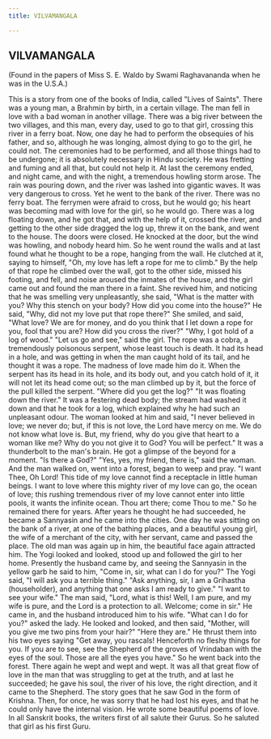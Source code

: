 ```yaml
---
title: VILVAMANGALA

---
```





  

## VILVAMANGALA

(Found in the papers of Miss S. E. Waldo by Swami Raghavananda when he
was in the U.S.A.)

This is a story from one of the books of India, called "Lives of
Saints". There was a young man, a Brahmin by birth, in a certain
village. The man fell in love with a bad woman in another village. There
was a big river between the two villages, and this man, every day, used
to go to that girl, crossing this river in a ferry boat. Now, one day he
had to perform the obsequies of his father, and so, although he was
longing, almost dying to go to the girl, he could not. The ceremonies
had to be performed, and all those things had to be undergone; it is
absolutely necessary in Hindu society. He was fretting and fuming and
all that, but could not help it. At last the ceremony ended, and night
came, and with the night, a tremendous howling storm arose. The rain was
pouring down, and the river was lashed into gigantic waves. It was very
dangerous to cross. Yet he went to the bank of the river. There was no
ferry boat. The ferrymen were afraid to cross, but he would go; his
heart was becoming mad with love for the girl, so he would go. There was
a log floating down, and he got that, and with the help of it, crossed
the river, and getting to the other side dragged the log up, threw it on
the bank, and went to the house. The doors were closed. He knocked at
the door, but the wind was howling, and nobody heard him. So he went
round the walls and at last found what he thought to be a rope, hanging
from the wall. He clutched at it, saying to himself, "Oh, my love has
left a rope for me to climb." By the help of that rope he climbed over
the wall, got to the other side, missed his footing, and fell, and noise
aroused the inmates of the house, and the girl came out and found the
man there in a faint. She revived him, and noticing that he was smelling
very unpleasantly, she said, "What is the matter with you? Why this
stench on your body? How did you come into the house?" He said, "Why,
did not my love put that rope there?" She smiled, and said, "What love?
We are for money, and do you think that I let down a rope for you, fool
that you are? How did you cross the river?" "Why, I got hold of a log of
wood." "Let us go and see," said the girl. The rope was a cobra, a
tremendously poisonous serpent, whose least touch is death. It had its
head in a hole, and was getting in when the man caught hold of its tail,
and he thought it was a rope. The madness of love made him do it. When
the serpent has its head in its hole, and its body out, and you catch
hold of it, it will not let its head come out; so the man climbed up by
it, but the force of the pull killed the serpent. "Where did you get the
log?" "It was floating down the river." It was a festering dead body;
the stream had washed it down and that he took for a log, which
explained why he had such an unpleasant odour. The woman looked at him
and said, "I never believed in love; we never do; but, if this is not
love, the Lord have mercy on me. We do not know what love is. But, my
friend, why do you give that heart to a woman like me? Why do you not
give it to God? You will be perfect." It was a thunderbolt to the man's
brain. He got a glimpse of the beyond for a moment. "Is there a God?"
"Yes, yes, my friend, there is," said the woman. And the man walked on,
went into a forest, began to weep and pray. "I want Thee, Oh Lord! This
tide of my love cannot find a receptacle in little human beings. I want
to love where this mighty river of my love can go, the ocean of love;
this rushing tremendous river of my love cannot enter into little pools,
it wants the infinite ocean. Thou art there; come Thou to me." So he
remained there for years. After years he thought he had succeeded, he
became a Sannyasin and he came into the cities. One day he was sitting
on the bank of a river, at one of the bathing places, and a beautiful
young girl, the wife of a merchant of the city, with her servant, came
and passed the place. The old man was again up in him, the beautiful
face again attracted him. The Yogi looked and looked, stood up and
followed the girl to her home. Presently the husband came by, and seeing
the Sannyasin in the yellow garb he said to him, "Come in, sir, what can
I do for you?" The Yogi said, "I will ask you a terrible thing." "Ask
anything, sir, I am a Grihastha (householder), and anything that one
asks I am ready to give." "I want to see your wife." The man said,
"Lord, what is this! Well, I am pure, and my wife is pure, and the Lord
is a protection to all. Welcome; come in sir." He came in, and the
husband introduced him to his wife. "What can I do for you?" asked the
lady. He looked and looked, and then said, "Mother, will you give me two
pins from your hair?" "Here they are." He thrust them into his two eyes
saying "Get away, you rascals! Henceforth no fleshy things for you. If
you are to see, see the Shepherd of the groves of Vrindaban with the
eyes of the soul. Those are all the eyes you have." So he went back into
the forest. There again he wept and wept and wept. It was all that great
flow of love in the man that was struggling to get at the truth, and at
last he succeeded; he gave his soul, the river of his love, the right
direction, and it came to the Shepherd. The story goes that he saw God
in the form of Krishna. Then, for once, he was sorry that he had lost
his eyes, and that he could only have the internal vision. He wrote some
beautiful poems of love. In all Sanskrit books, the writers first of all
salute their Gurus. So he saluted that girl as his first Guru.


